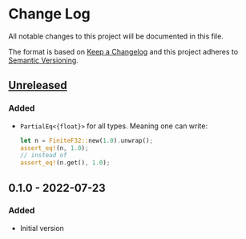 # Change Log
All notable changes to this project will be documented in this file.

The format is based on [Keep a Changelog](http://keepachangelog.com/)
and this project adheres to [Semantic Versioning](http://semver.org/).

## [Unreleased]
### Added
- `PartialEq<{float}>` for all types. Meaning one can write:
  ```rust
  let n = FiniteF32::new(1.0).unwrap();
  assert_eq!(n, 1.0);
  // instead of
  assert_eq!(n.get(), 1.0);
  ```

## 0.1.0 - 2022-07-23
### Added
- Initial version

[Unreleased]: https://github.com/RazrFalcon/strict-num/compare/v0.1.0...HEAD
